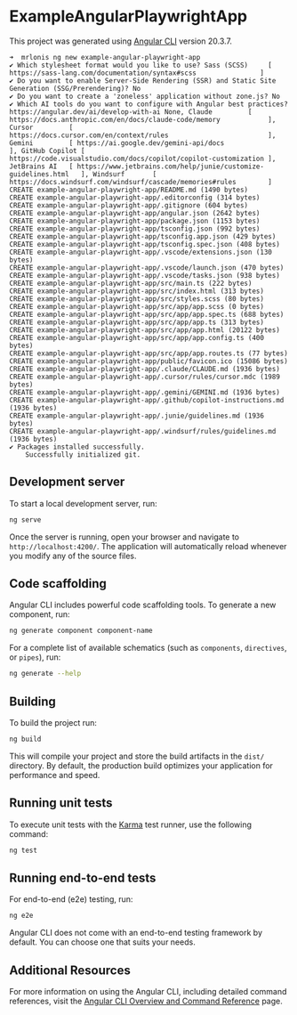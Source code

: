 # ExampleAngularPlaywrightApp

This project was generated using [Angular CLI](https://github.com/angular/angular-cli) version 20.3.7.

```shell
➜  mrlonis ng new example-angular-playwright-app
✔ Which stylesheet format would you like to use? Sass (SCSS)     [ https://sass-lang.com/documentation/syntax#scss                ]
✔ Do you want to enable Server-Side Rendering (SSR) and Static Site Generation (SSG/Prerendering)? No
✔ Do you want to create a 'zoneless' application without zone.js? No
✔ Which AI tools do you want to configure with Angular best practices? https://angular.dev/ai/develop-with-ai None, Claude         [ https://docs.anthropic.com/en/docs/claude-code/memory            ], Cursor         [
https://docs.cursor.com/en/context/rules                         ], Gemini         [ https://ai.google.dev/gemini-api/docs                            ], GitHub Copilot [
https://code.visualstudio.com/docs/copilot/copilot-customization ], JetBrains AI   [ https://www.jetbrains.com/help/junie/customize-guidelines.html   ], Windsurf       [
https://docs.windsurf.com/windsurf/cascade/memories#rules        ]
CREATE example-angular-playwright-app/README.md (1490 bytes)
CREATE example-angular-playwright-app/.editorconfig (314 bytes)
CREATE example-angular-playwright-app/.gitignore (604 bytes)
CREATE example-angular-playwright-app/angular.json (2642 bytes)
CREATE example-angular-playwright-app/package.json (1153 bytes)
CREATE example-angular-playwright-app/tsconfig.json (992 bytes)
CREATE example-angular-playwright-app/tsconfig.app.json (429 bytes)
CREATE example-angular-playwright-app/tsconfig.spec.json (408 bytes)
CREATE example-angular-playwright-app/.vscode/extensions.json (130 bytes)
CREATE example-angular-playwright-app/.vscode/launch.json (470 bytes)
CREATE example-angular-playwright-app/.vscode/tasks.json (938 bytes)
CREATE example-angular-playwright-app/src/main.ts (222 bytes)
CREATE example-angular-playwright-app/src/index.html (313 bytes)
CREATE example-angular-playwright-app/src/styles.scss (80 bytes)
CREATE example-angular-playwright-app/src/app/app.scss (0 bytes)
CREATE example-angular-playwright-app/src/app/app.spec.ts (688 bytes)
CREATE example-angular-playwright-app/src/app/app.ts (313 bytes)
CREATE example-angular-playwright-app/src/app/app.html (20122 bytes)
CREATE example-angular-playwright-app/src/app/app.config.ts (400 bytes)
CREATE example-angular-playwright-app/src/app/app.routes.ts (77 bytes)
CREATE example-angular-playwright-app/public/favicon.ico (15086 bytes)
CREATE example-angular-playwright-app/.claude/CLAUDE.md (1936 bytes)
CREATE example-angular-playwright-app/.cursor/rules/cursor.mdc (1989 bytes)
CREATE example-angular-playwright-app/.gemini/GEMINI.md (1936 bytes)
CREATE example-angular-playwright-app/.github/copilot-instructions.md (1936 bytes)
CREATE example-angular-playwright-app/.junie/guidelines.md (1936 bytes)
CREATE example-angular-playwright-app/.windsurf/rules/guidelines.md (1936 bytes)
✔ Packages installed successfully.
    Successfully initialized git.
```

## Development server

To start a local development server, run:

```bash
ng serve
```

Once the server is running, open your browser and navigate to `http://localhost:4200/`. The application will automatically reload whenever you modify any of the source files.

## Code scaffolding

Angular CLI includes powerful code scaffolding tools. To generate a new component, run:

```bash
ng generate component component-name
```

For a complete list of available schematics (such as `components`, `directives`, or `pipes`), run:

```bash
ng generate --help
```

## Building

To build the project run:

```bash
ng build
```

This will compile your project and store the build artifacts in the `dist/` directory. By default, the production build optimizes your application for performance and speed.

## Running unit tests

To execute unit tests with the [Karma](https://karma-runner.github.io) test runner, use the following command:

```bash
ng test
```

## Running end-to-end tests

For end-to-end (e2e) testing, run:

```bash
ng e2e
```

Angular CLI does not come with an end-to-end testing framework by default. You can choose one that suits your needs.

## Additional Resources

For more information on using the Angular CLI, including detailed command references, visit the [Angular CLI Overview and Command Reference](https://angular.dev/tools/cli) page.

